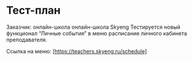 # Тест-план

Заказчик: онлайн-школа онлайн-школа Skyeng
Тестируется новый функционал “Личные события” в меню расписание личного кабинета преподавателя.

Ссылка на меню: [https://teachers.skyeng.ru/schedule]
